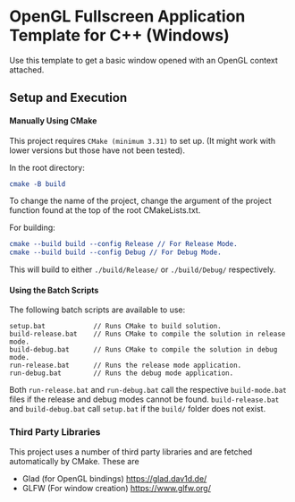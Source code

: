# OpenGL Fullscreen Application Template for C++ (Windows)
Use this template to get a basic window opened with an OpenGL context attached.

## Setup and Execution

#### Manually Using CMake

This project requires `CMake (minimum 3.31)` to set up. (It might work with lower versions but those have not been tested).

In the root directory:

```cmake
cmake -B build
```

To change the name of the project, change the argument of the project function found at the top of the root CMakeLists.txt.

For building:
```cmake
cmake --build build --config Release // For Release Mode.
cmake --build build --config Debug // For Debug Mode.
```

This will build to either `./build/Release/` or `./build/Debug/` respectively.

#### Using the Batch Scripts

The following batch scripts are available to use:

```
setup.bat            // Runs CMake to build solution.
build-release.bat    // Runs CMake to compile the solution in release mode.
build-debug.bat      // Runs CMake to compile the solution in debug mode.
run-release.bat      // Runs the release mode application.
run-debug.bat        // Runs the debug mode application.
```

Both `run-release.bat` and `run-debug.bat` call the respective `build-mode.bat` files if the release and debug modes cannot be found. `build-release.bat` and `build-debug.bat` call `setup.bat` if the `build/` folder does not exist.

### Third Party Libraries

This project uses a number of third party libraries and are fetched automatically by CMake. These are

- Glad (for OpenGL bindings) https://glad.dav1d.de/
- GLFW (For window creation) https://www.glfw.org/
